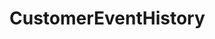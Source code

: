 # CustomerEventHistory   

<script src="https://unpkg.com/@stoplight/elements/web-components.min.js"></script>
<link rel="stylesheet" href="https://unpkg.com/@stoplight/elements/styles.min.css">

<elements-api
  apiDescriptionUrl="CustomerEventHistory.yaml"
  layout="sidebar"
  router="hash"
  hideTryIt="false"
  hideSchemas="false"
  hideInternal="false"
/>
